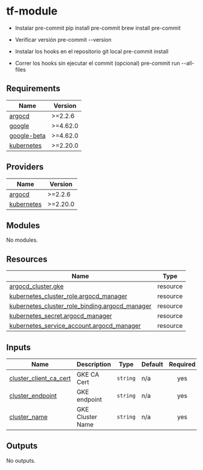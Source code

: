 # tf-module

- Instalar pre-commit
pip install pre-commit
brew install pre-commit

- Verificar versión
pre-commit --version

- Instalar los hooks en el repositorio git local
pre-commit install

- Correr los hooks sin ejecutar el commit (opcional)
pre-commit run --all-files


<!-- BEGINNING OF PRE-COMMIT-TERRAFORM DOCS HOOK -->
## Requirements

| Name | Version |
|------|---------|
| <a name="requirement_argocd"></a> [argocd](#requirement\_argocd) | >=2.2.6 |
| <a name="requirement_google"></a> [google](#requirement\_google) | >=4.62.0 |
| <a name="requirement_google-beta"></a> [google-beta](#requirement\_google-beta) | >=4.62.0 |
| <a name="requirement_kubernetes"></a> [kubernetes](#requirement\_kubernetes) | >=2.20.0 |

## Providers

| Name | Version |
|------|---------|
| <a name="provider_argocd"></a> [argocd](#provider\_argocd) | >=2.2.6 |
| <a name="provider_kubernetes"></a> [kubernetes](#provider\_kubernetes) | >=2.20.0 |

## Modules

No modules.

## Resources

| Name | Type |
|------|------|
| [argocd_cluster.gke](https://registry.terraform.io/providers/oboukili/argocd/latest/docs/resources/cluster) | resource |
| [kubernetes_cluster_role.argocd_manager](https://registry.terraform.io/providers/hashicorp/kubernetes/latest/docs/resources/cluster_role) | resource |
| [kubernetes_cluster_role_binding.argocd_manager](https://registry.terraform.io/providers/hashicorp/kubernetes/latest/docs/resources/cluster_role_binding) | resource |
| [kubernetes_secret.argocd_manager](https://registry.terraform.io/providers/hashicorp/kubernetes/latest/docs/resources/secret) | resource |
| [kubernetes_service_account.argocd_manager](https://registry.terraform.io/providers/hashicorp/kubernetes/latest/docs/resources/service_account) | resource |

## Inputs

| Name | Description | Type | Default | Required |
|------|-------------|------|---------|:--------:|
| <a name="input_cluster_client_ca_cert"></a> [cluster\_client\_ca\_cert](#input\_cluster\_client\_ca\_cert) | GKE CA Cert | `string` | n/a | yes |
| <a name="input_cluster_endpoint"></a> [cluster\_endpoint](#input\_cluster\_endpoint) | GKE endpoint | `string` | n/a | yes |
| <a name="input_cluster_name"></a> [cluster\_name](#input\_cluster\_name) | GKE Cluster Name | `string` | n/a | yes |

## Outputs

No outputs.
<!-- END OF PRE-COMMIT-TERRAFORM DOCS HOOK -->

